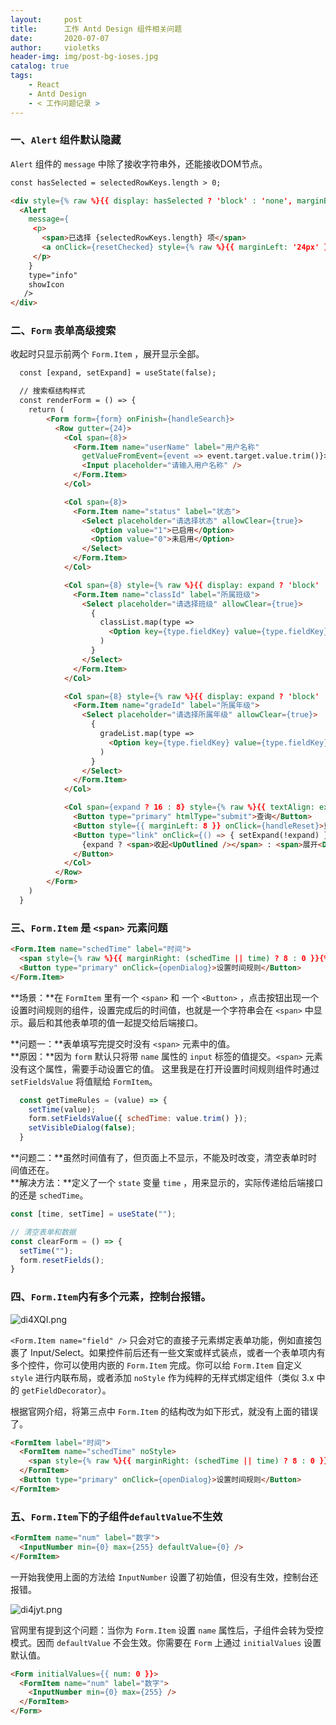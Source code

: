 ```yaml
---
layout:     post
title:      工作 Antd Design 组件相关问题
date:       2020-07-07
author:     violetks
header-img: img/post-bg-ioses.jpg
catalog: true
tags:
    - React
    - Antd Design
    - < 工作问题记录 >
---
```


### 一、`Alert` 组件默认隐藏

`Alert` 组件的 `message` 中除了接收字符串外，还能接收DOM节点。<br>

```html
const hasSelected = selectedRowKeys.length > 0;

<div style={% raw %}{{ display: hasSelected ? 'block' : 'none', marginBottom: '16px' }}{% endraw %}>
  <Alert
    message={
     <p>
       <span>已选择 {selectedRowKeys.length} 项</span>
       <a onClick={resetChecked} style={% raw %}{{ marginLeft: '24px' }}{% endraw %}>清空</a>
     </p>
    }
    type="info"
    showIcon
   />
</div>
```

### 二、`Form` 表单高级搜索

收起时只显示前两个 `Form.Item` ，展开显示全部。<br>

```html
  const [expand, setExpand] = useState(false);

  // 搜索框结构样式
  const renderForm = () => {
    return (
        <Form form={form} onFinish={handleSearch}>
          <Row gutter={24}>
            <Col span={8}>
              <Form.Item name="userName" label="用户名称"
                getValueFromEvent={event => event.target.value.trim()}>
                <Input placeholder="请输入用户名称" />
              </Form.Item>
            </Col>

            <Col span={8}>
              <Form.Item name="status" label="状态">
                <Select placeholder="请选择状态" allowClear={true}>
                  <Option value="1">已启用</Option>
                  <Option value="0">未启用</Option>
                </Select>
              </Form.Item>
            </Col>

            <Col span={8} style={% raw %}{{ display: expand ? 'block' : 'none' }}{% endraw %}>
              <Form.Item name="classId" label="所属班级">
                <Select placeholder="请选择班级" allowClear={true}>
                  {
                    classList.map(type =>
                      <Option key={type.fieldKey} value={type.fieldKey}>{type.fieldValue}</Option>
                    )
                  }
                </Select>
              </Form.Item>
            </Col>

            <Col span={8} style={% raw %}{{ display: expand ? 'block' : 'none' }}{% endraw %}>
              <Form.Item name="gradeId" label="所属年级">
                <Select placeholder="请选择所属年级" allowClear={true}>
                  {
                    gradeList.map(type =>
                      <Option key={type.fieldKey} value={type.fieldKey}>{type.fieldValue}</Option>
                    )
                  }
                </Select>
              </Form.Item>
            </Col>

            <Col span={expand ? 16 : 8} style={% raw %}{{ textAlign: expand ? "right" : "left" }}{% endraw %}>
              <Button type="primary" htmlType="submit">查询</Button>
              <Button style={{ marginLeft: 8 }} onClick={handleReset}>重置</Button>
              <Button type="link" onClick={() => { setExpand(!expand) }}>
                {expand ? <span>收起<UpOutlined /></span> : <span>展开<DownOutlined /></span>}
              </Button>
            </Col>
          </Row>
        </Form>
    )
  }
```

### 三、`Form.Item` 是 `<span>` 元素问题

```html
<Form.Item name="schedTime" label="时间">
  <span style={% raw %}{{ marginRight: (schedTime || time) ? 8 : 0 }}{% endraw %}>{time ? time : schedTime}</span>
  <Button type="primary" onClick={openDialog}>设置时间规则</Button>
</Form.Item>
```

**场景：**在 `FormItem` 里有一个 `<span>` 和 一个 `<Button>` ，点击按钮出现一个设置时间规则的组件，设置完成后的时间值，也就是一个字符串会在 `<span>` 中显示。最后和其他表单项的值一起提交给后端接口。<br>

**问题一：**表单填写完提交时没有 `<span>` 元素中的值。<br>
**原因：**因为 `form` 默认只将带 `name` 属性的 `input` 标签的值提交。`<span>` 元素没有这个属性，需要手动设置它的值。
这里我是在打开设置时间规则组件时通过 `setFieldsValue` 将值赋给 `FormItem`。<br>

```javascript
  const getTimeRules = (value) => {
    setTime(value);
    form.setFieldsValue({ schedTime: value.trim() });
    setVisibleDialog(false);
  }
```

**问题二：**虽然时间值有了，但页面上不显示，不能及时改变，清空表单时时间值还在。<br>
**解决方法：**定义了一个 `state` 变量 `time` ，用来显示的，实际传递给后端接口的还是 `schedTime`。<br>

```javascript
const [time, setTime] = useState("");

// 清空表单和数据
const clearForm = () => {
  setTime("");
  form.resetFields();
}
```

### 四、`Form.Item`内有多个元素，控制台报错。

![di4XQI.png](https://s1.ax1x.com/2020/08/15/di4XQI.png)

`<Form.Item name="field" />` 只会对它的直接子元素绑定表单功能，例如直接包裹了 Input/Select。如果控件前后还有一些文案或样式装点，或者一个表单项内有多个控件，你可以使用内嵌的 `Form.Item` 完成。你可以给 `Form.Item` 自定义 `style` 进行内联布局，或者添加 `noStyle` 作为纯粹的无样式绑定组件（类似 3.x 中的 `getFieldDecorator`）。<br>

根据官网介绍，将第三点中 `Form.Item` 的结构改为如下形式，就没有上面的错误了。<br>

```html
<FormItem label="时间">
  <FormItem name="schedTime" noStyle>
    <span style={% raw %}{{ marginRight: (schedTime || time) ? 8 : 0 }}{% endraw %}>{time ? time : schedTime}</span>
  </FormItem>
  <Button type="primary" onClick={openDialog}>设置时间规则</Button>
</FormItem>
```

### 五、`Form.Item`下的子组件`defaultValue`不生效

```html
<FormItem name="num" label="数字">
  <InputNumber min={0} max={255} defaultValue={0} />
</FormItem>
```

一开始我使用上面的方法给 `InputNumber` 设置了初始值，但没有生效，控制台还报错。<br>

![di4jyt.png](https://s1.ax1x.com/2020/08/15/di4jyt.png)

官网里有提到这个问题：当你为 `Form.Item` 设置 `name` 属性后，子组件会转为受控模式。因而 `defaultValue` 不会生效。你需要在 `Form` 上通过 `initialValues` 设置默认值。<br>

```html
<Form initialValues={{ num: 0 }}>
  <FormItem name="num" label="数字">
    <InputNumber min={0} max={255} />
  </FormItem>
</Form>
```